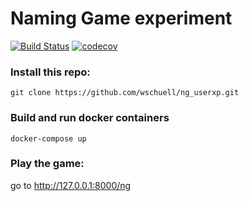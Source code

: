 
# Naming Game experiment

[![Build Status](https://travis-ci.org/wschuell/ng_userxp.svg?branch=master)](https://travis-ci.org/wschuell/ng_userxp)
[![codecov](https://codecov.io/gh/wschuell/ng_userxp/branch/master/graph/badge.svg)](https://codecov.io/gh/wschuell/ng_userxp)


### Install this repo:

```
git clone https://github.com/wschuell/ng_userxp.git
```

### Build and run docker containers
```
docker-compose up
```


### Play the game:
go to http://127.0.0.1:8000/ng

